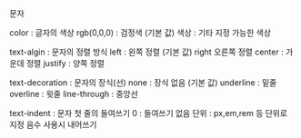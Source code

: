 문자

color : 글자의 색상
rgb(0,0,0) : 검정색 (기본 값)
색상 : 기타 지정 가능한 색상

text-algin : 문자의 정렬 방식
left : 왼쪽 정렬 (기본 값)
right 오른쪽 정렬
center : 가운데 정렬
justify : 양쪽 정렬

text-decoration : 문자의 장식(선)
none : 장식 없음 (기본 값)
underline : 밑줄
overline : 윗줄
line-through : 중앙선

text-indent : 문자 첫 줄의 들여쓰기
0 : 들여쓰기 없음
단위 : px,em,rem 등 단위로 지정
음수 사용시 내어쓰기